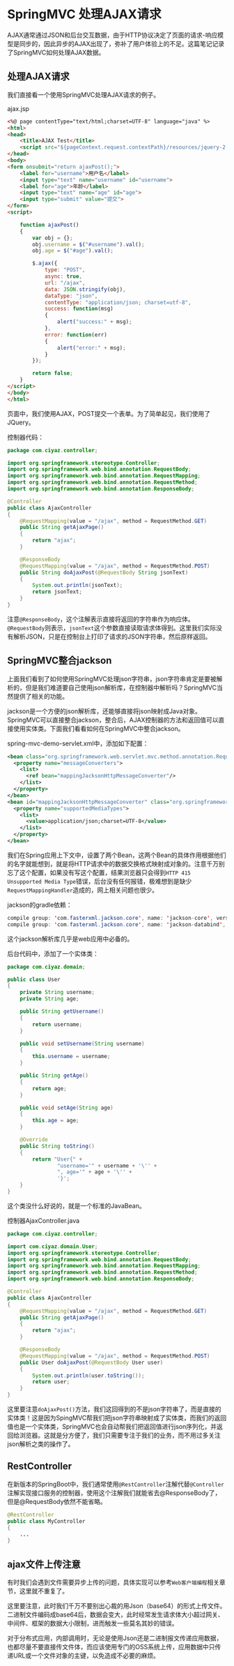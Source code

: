# SpringMVC 处理AJAX请求

AJAX通常通过JSON和后台交互数据，由于HTTP协议决定了页面的请求-响应模型是同步的，因此异步的AJAX出现了，弥补了用户体验上的不足。这篇笔记记录了SpringMVC如何处理AJAX数据。

## 处理AJAX请求

我们直接看一个使用SpringMVC处理AJAX请求的例子。

ajax.jsp
```html
<%@ page contentType="text/html;charset=UTF-8" language="java" %>
<html>
<head>
	<title>AJAX Test</title>
	<script src="${pageContext.request.contextPath}/resources/jquery-2.1.4.min.js"></script>
</head>
<body>
<form onsubmit="return ajaxPost();">
	<label for="username">用户名</label>
	<input type="text" name="username" id="username">
	<label for="age">年龄</label>
	<input type="text" name="age" id="age">
	<input type="submit" value="提交">
</form>
<script>

	function ajaxPost()
	{
		var obj = {};
		obj.username = $("#username").val();
		obj.age = $("#age").val();

		$.ajax({
			type: "POST",
			async: true,
			url: "/ajax",
			data: JSON.stringify(obj),
			dataType: "json",
			contentType: "application/json; charset=utf-8",
			success: function(msg)
			{
				alert("success:" + msg);
			},
			error: function(err)
			{
				alert("error:" + msg);
			}
		});

		return false;
	}
</script>
</body>
</html>
```

页面中，我们使用AJAX，POST提交一个表单。为了简单起见，我们使用了JQuery。

控制器代码：
```java
package com.ciyaz.controller;

import org.springframework.stereotype.Controller;
import org.springframework.web.bind.annotation.RequestBody;
import org.springframework.web.bind.annotation.RequestMapping;
import org.springframework.web.bind.annotation.RequestMethod;
import org.springframework.web.bind.annotation.ResponseBody;

@Controller
public class AjaxController
{
	@RequestMapping(value = "/ajax", method = RequestMethod.GET)
	public String getAjaxPage()
	{
		return "ajax";
	}

	@ResponseBody
	@RequestMapping(value = "/ajax", method = RequestMethod.POST)
	public String doAjaxPost(@RequestBody String jsonText)
	{
		System.out.println(jsonText);
		return jsonText;
	}
}
```

注意`@ResponseBody`，这个注解表示直接将返回的字符串作为响应体。`@RequestBody`则表示，`jsonText`这个参数直接读取请求体得到。这里我们实际没有解析JSON，只是在控制台上打印了请求的JSON字符串，然后原样返回。

## SpringMVC整合jackson

上面我们看到了如何使用SpringMVC处理json字符串，json字符串肯定是要被解析的，但是我们难道要自己使用json解析库，在控制器中解析吗？SpringMVC当然提供了相关的功能。

jackson是一个方便的json解析库，还能够直接将json映射成Java对象。SpringMVC可以直接整合jackson，整合后，AJAX控制器的方法和返回值可以直接使用实体类。下面我们看看如何在SpringMVC中整合jackson。

spring-mvc-demo-servlet.xml中，添加如下配置：
```xml
<bean class="org.springframework.web.servlet.mvc.method.annotation.RequestMappingHandlerAdapter">
  <property name="messageConverters">
    <list>
      <ref bean="mappingJacksonHttpMessageConverter"/>
    </list>
  </property>
</bean>
<bean id="mappingJacksonHttpMessageConverter" class="org.springframework.http.converter.json.MappingJackson2HttpMessageConverter">
  <property name="supportedMediaTypes">
    <list>
      <value>application/json;charset=UTF-8</value>
    </list>
  </property>
</bean>
```

我们在Spring应用上下文中，设置了两个Bean，这两个Bean的具体作用根据他们的名字就能想到，就是将HTTP请求中的数据交换格式映射成对象的。注意千万别忘了这个配置，如果没有写这个配置，结果浏览器只会得到`HTTP 415 Unsupported Media Type`错误，后台没有任何报错，极难想到是缺少`RequestMappingHandler`造成的，网上相关问题也很少。

jackson的gradle依赖：
```java
compile group: 'com.fasterxml.jackson.core', name: 'jackson-core', version: '2.8.8'
compile group: 'com.fasterxml.jackson.core', name: 'jackson-databind', version: '2.8.8'
```

这个jackson解析库几乎是web应用中必备的。

后台代码中，添加了一个实体类：
```java
package com.ciyaz.domain;

public class User
{
	private String username;
	private String age;

	public String getUsername()
	{
		return username;
	}

	public void setUsername(String username)
	{
		this.username = username;
	}

	public String getAge()
	{
		return age;
	}

	public void setAge(String age)
	{
		this.age = age;
	}

	@Override
	public String toString()
	{
		return "User{" +
				"username='" + username + '\'' +
				", age='" + age + '\'' +
				'}';
	}
}
```

这个类没什么好说的，就是一个标准的JavaBean。

控制器AjaxController.java
```java
package com.ciyaz.controller;

import com.ciyaz.domain.User;
import org.springframework.stereotype.Controller;
import org.springframework.web.bind.annotation.RequestBody;
import org.springframework.web.bind.annotation.RequestMapping;
import org.springframework.web.bind.annotation.RequestMethod;
import org.springframework.web.bind.annotation.ResponseBody;

@Controller
public class AjaxController
{
	@RequestMapping(value = "/ajax", method = RequestMethod.GET)
	public String getAjaxPage()
	{
		return "ajax";
	}

	@ResponseBody
	@RequestMapping(value = "/ajax", method = RequestMethod.POST)
	public User doAjaxPost(@RequestBody User user)
	{
		System.out.println(user.toString());
		return user;
	}
}
```

这里要注意`doAjaxPost()`方法，我们这回得到的不是json字符串了，而是直接的实体类！这是因为SpingMVC帮我们把json字符串映射成了实体类，而我们的返回值也是一个实体类，SpringMVC也会自动帮我们把返回值进行json序列化，并返回给浏览器。这就是分方便了，我们只需要专注于我们的业务，而不用过多关注json解析之类的操作了。

## RestController

在新版本的SpringBoot中，我们通常使用`@RestController`注解代替`@Controller`注解实现接口服务的控制器，使用这个注解我们就能省去@ResponseBody了，但是@RequestBody依然不能省略。

```java
@RestController
public class MyController
{
	...
}
```

## ajax文件上传注意

有时我们会遇到文件需要异步上传的问题，具体实现可以参考`Web客户端编程`相关章节，这里就不重复了。

这里要注意，此时我们千万不要别出心裁的用Json（base64）的形式上传文件。二进制文件编码成base64后，数据会变大，此时经常发生请求体大小超过网关、中间件、框架的数据大小限制，进而触发一些莫名其妙的错误。

对于分布式应用，内部调用时，无论是使用Json还是二进制报文传递应用数据，也都尽量不要直接传文件体，而应该使用专门的OSS系统上传，应用数据中只传递URL或一个文件对象的主键，以免造成不必要的麻烦。
